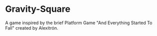 # Gravity-Square
A game inspired by the brief Platform Game "And Everything Started To Fall" created by Alexitrón. 
